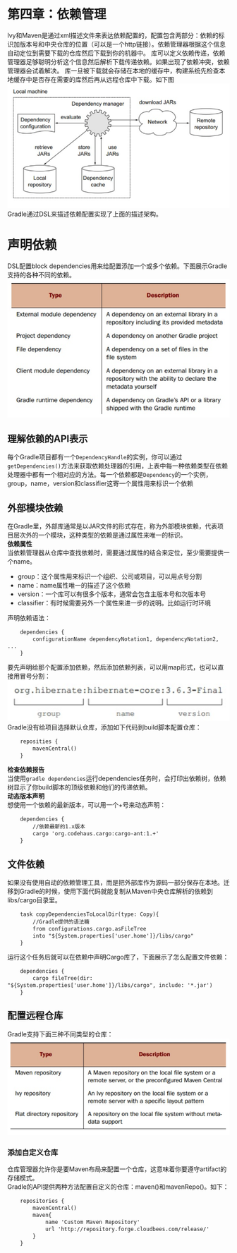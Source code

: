 # 第四章：依赖管理 
 lvy和Maven是通过xml描述文件来表达依赖配置的，配置包含两部分：依赖的标识加版本号和中央仓库的位置（可以是一个http链接）。依赖管理器根据这个信息自动定位到需要下载的仓库然后下载到你的机器中。 
 库可以定义依赖传递，依赖管理器足够聪明分析这个信息然后解析下载传递依赖。如果出现了依赖冲突，依赖管理器会试着解决。
 库一旦被下载就会存储在本地的缓存中，构建系统先检查本地缓存中是否存在需要的库然后再从远程仓库中下载。如下图  
 ![Image](https://github.com/HousqLove/Reader/blob/eb20472c21a24e79a44b9f02bfa3ab3311342180/Android/Gradle%E5%AE%9E%E6%88%98/images/gradle-4-1.png)  
 Gradle通过DSL来描述依赖配置实现了上面的描述架构。
# 声明依赖
 DSL配置block dependencies用来给配置添加一个或多个依赖。下图展示Gradle支持的各种不同的依赖。   
 ![Image](https://github.com/HousqLove/Reader/blob/eb20472c21a24e79a44b9f02bfa3ab3311342180/Android/Gradle%E5%AE%9E%E6%88%98/images/gradle-4-2.png)  
## 理解依赖的API表示 
 每个Gradle项目都有一个```DependencyHandle```的实例，你可以通过```getDependencies()```方法来获取依赖处理器的引用，上表中每一种依赖类型在依赖处理器中都有一个相对应的方法。每一个依赖都是```Dependency```的一个实例，group，name，version和classifier这寄一个属性用来标识一个依赖
## 外部模块依赖
 在Gradle里，外部库通常是以JAR文件的形式存在，称为外部模块依赖，代表项目层次外的一个模块，这种类型的依赖是通过属性来唯一的标识。  
 **依赖属性**  
 当依赖管理器从仓库中查找依赖时，需要通过属性的结合来定位，至少需要提供一个name。

- group：这个属性用来标识一个组织、公司或项目，可以用点号分割
- name：name属性唯一的描述了这个依赖
- version：一个库可以有很多个版本，通常会包含主版本号和次版本号
- classifier：有时候需要另外一个属性来进一步的说明。比如运行时环境  

 声明依赖语法：
```
	dependencies {
		configurationName dependencyNotation1, dependencyNotation2, ...
	}
```
 要先声明给那个配置添加依赖，然后添加依赖列表，可以用map形式，也可以直接用冒号分割：  
 ![Image](https://github.com/HousqLove/Reader/blob/eb20472c21a24e79a44b9f02bfa3ab3311342180/Android/Gradle%E5%AE%9E%E6%88%98/images/gradle-4-3.png)  
 Gradle没有给项目选择默认仓库，添加如下代码到build脚本配置仓库：
```
	reposities {
		mavenCentral()
	}
```  
 **检查依赖报告**  
 当使用```gradle dependencies```运行dependencies任务时，会打印出依赖树，依赖树显示了你build脚本的顶级依赖和他们的传递依赖。  
 **动态版本声明**  
 想使用一个依赖的最新版本，可以用一个+号来动态声明：
```
	dependencies {
		//依赖最新的1.x版本
		cargo 'org.codehaus.cargo:cargo-ant:1.+'
	}
```

## 文件依赖
 如果没有使用自动的依赖管理工具，而是把外部库作为源码一部分保存在本地。迁移到Gradle的时候，使用下面代码就能复制从Maven中央仓库解析的依赖到libs/cargo目录里。
```
	task copyDependenciesToLocalDir(type: Copy){
		//Gradle提供的语法糖
		from configurations.cargo.asFileTree
		into "${System.properties['user.home']}/libs/cargo"
	}
```
 运行这个任务后就可以在依赖中声明Cargo库了，下面展示了怎么配置文件依赖：
```
	dependencies {
		cargo fileTree(dir: "${System.properties['user.home']}/libs/cargo", include: '*.jar')
	}
```
## 配置远程仓库
 Gradle支持下面三种不同类型的仓库：  
 ![Image](https://github.com/HousqLove/Reader/blob/eb20472c21a24e79a44b9f02bfa3ab3311342180/Android/Gradle%E5%AE%9E%E6%88%98/images/gradle-4-4.png)    
### 添加自定义仓库
 仓库管理器允许你是要Maven布局来配置一个仓库，这意味着你要遵守artifact的存储模式。  
 Gradle的API提供两种方法配置自定义的仓库：maven()和mavenRepo()。如下：  
```
 	repositories {
 		mavenCentral()
 		maven{
 			name 'Custom Maven Repository'
 			url 'http://repository.forge.cloudbees.com/release/'
 		}
	}
```

